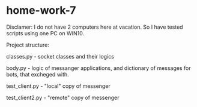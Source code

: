 # home-work-7

Disclamer: I do not have 2 computers here at vacation. So I have tested scripts using one PC on WIN10.

Project structure:

classes.py - socket classes and their logics

body.py - logic of messanger applications, and dictionary of messages for bots, that excheged with.

test_client.py - "local" copy of messenger 

test_client2.py - "remote" copy of messenger 

